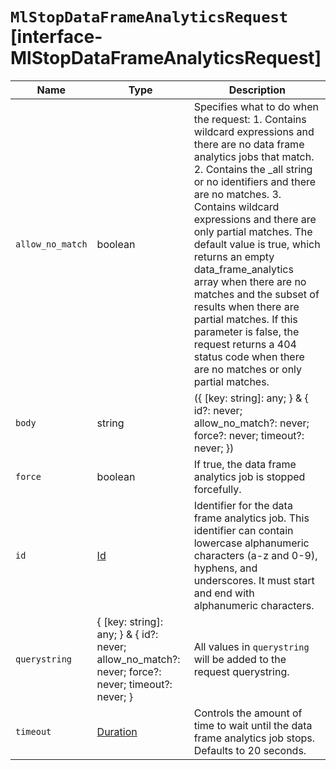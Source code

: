 # `MlStopDataFrameAnalyticsRequest` [interface-MlStopDataFrameAnalyticsRequest]

| Name | Type | Description |
| - | - | - |
| `allow_no_match` | boolean | Specifies what to do when the request: 1. Contains wildcard expressions and there are no data frame analytics jobs that match. 2. Contains the _all string or no identifiers and there are no matches. 3. Contains wildcard expressions and there are only partial matches. The default value is true, which returns an empty data_frame_analytics array when there are no matches and the subset of results when there are partial matches. If this parameter is false, the request returns a 404 status code when there are no matches or only partial matches. |
| `body` | string | ({ [key: string]: any; } & { id?: never; allow_no_match?: never; force?: never; timeout?: never; }) | All values in `body` will be added to the request body. |
| `force` | boolean | If true, the data frame analytics job is stopped forcefully. |
| `id` | [Id](./Id.md) | Identifier for the data frame analytics job. This identifier can contain lowercase alphanumeric characters (a-z and 0-9), hyphens, and underscores. It must start and end with alphanumeric characters. |
| `querystring` | { [key: string]: any; } & { id?: never; allow_no_match?: never; force?: never; timeout?: never; } | All values in `querystring` will be added to the request querystring. |
| `timeout` | [Duration](./Duration.md) | Controls the amount of time to wait until the data frame analytics job stops. Defaults to 20 seconds. |
